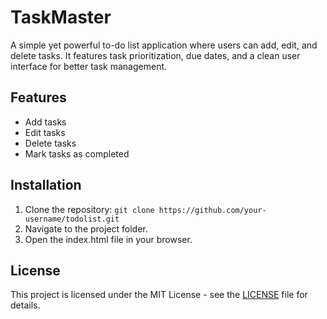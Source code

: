 # TaskMaster
A simple yet powerful to-do list application where users can add, edit, and delete tasks. It features task prioritization, due dates, and a clean user interface for better task management.

## Features
- Add tasks
- Edit tasks
- Delete tasks
- Mark tasks as completed

## Installation
1. Clone the repository: `git clone https://github.com/your-username/todolist.git`
2. Navigate to the project folder.
3. Open the index.html file in your browser.

## License
This project is licensed under the MIT License - see the [LICENSE](LICENSE) file for details.
